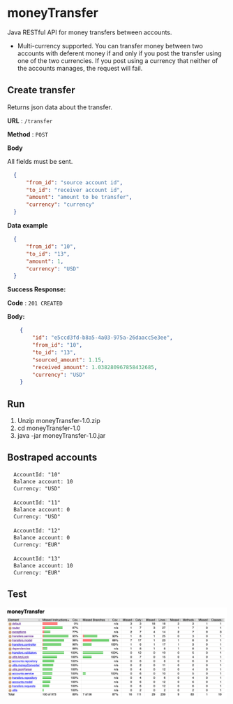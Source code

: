 # moneyTransfer

Java RESTful API for money transfers between accounts.

* Multi-currency supported. You can transfer money between two accounts with deferent money if and only if you post the transfer using one of the two currencies. If you post using a currency that neither of the accounts manages, the request will fail. 

**Create transfer**
----
  Returns json data about the transfer.

**URL** : `/transfer`

**Method** : `POST`
  
**Body**
 
 All fields must be sent.
    
``` json
  {
      "from_id": "source account id",
      "to_id": "receiver account id",
      "amount": "amount to be transfer",
      "currency": "currency" 
  }
```
**Data example** 
    
```json
  {   	
      "from_id": "10",
      "to_id": "13",
      "amount": 1,
      "currency": "USD" 
  }
```

**Success Response:**

**Code** : `201 CREATED`

**Body:** 
```json
    {
        "id": "e5ccd3fd-b8a5-4a03-975a-26daacc5e3ee",
        "from_id": "10",
        "to_id": "13",
        "sourced_amount": 1.15,
        "received_amount": 1.038280967858432685,
        "currency": "USD"
    }
```



**Run**
----

1) Unzip moneyTransfer-1.0.zip
2) cd moneyTransfer-1.0
3) java -jar moneyTransfer-1.0.jar



**Bostraped accounts**
----
```
  AccountId: "10"
  Balance account: 10
  Currency: "USD"

  AccountId: "11"
  Balance account: 0
  Currency: "USD"

  AccountId: "12"
  Balance account: 0
  Currency: "EUR"

  AccountId: "13"
  Balance account: 10
  Currency: "EUR"
```


**Test**
----

![alt text](https://github.com/jjaimez/moneyTransfer/blob/master/img/coverage.png)

